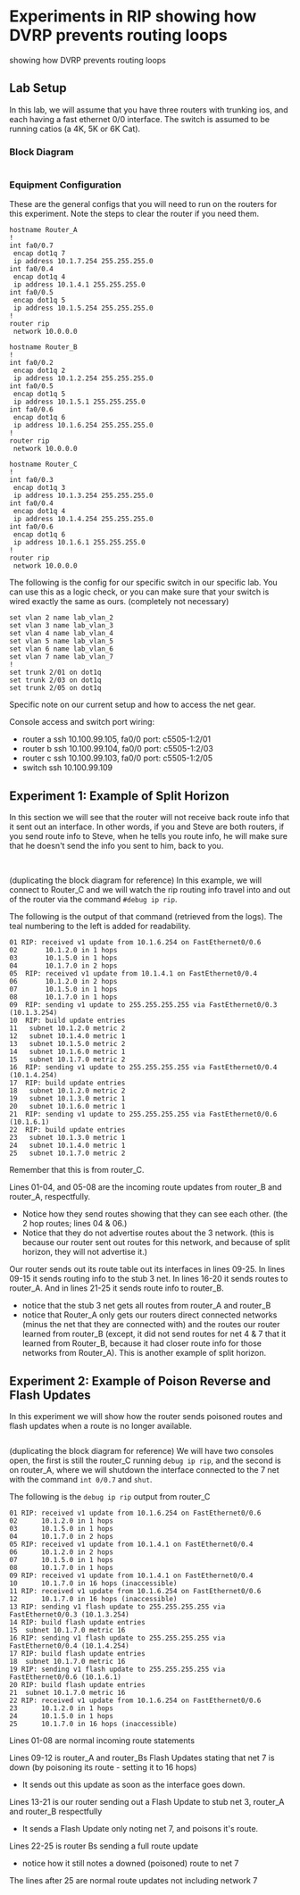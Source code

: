 # Experiments in RIP showing how DVRP prevents routing loops

showing how DVRP prevents routing loops

## Lab Setup
In this lab, we will assume that you have three routers with trunking ios, and each having a fast ethernet 0/0 interface. The switch is assumed to be running catios (a 4K, 5K or 6K Cat).

### Block Diagram
<img src="img/lab1-1.png" alt="">

### Equipment Configuration
These are the general configs that you will need to run on the routers for this experiment. Note the steps to clear the router if you need them.
```
hostname Router_A
!
int fa0/0.7
 encap dot1q 7
 ip address 10.1.7.254 255.255.255.0
int fa0/0.4
 encap dot1q 4
 ip address 10.1.4.1 255.255.255.0
int fa0/0.5
 encap dot1q 5 
 ip address 10.1.5.254 255.255.255.0
!
router rip
 network 10.0.0.0
```

```
hostname Router_B
!
int fa0/0.2
 encap dot1q 2
 ip address 10.1.2.254 255.255.255.0
int fa0/0.5
 encap dot1q 5
 ip address 10.1.5.1 255.255.255.0
int fa0/0.6
 encap dot1q 6 
 ip address 10.1.6.254 255.255.255.0
! 
router rip
 network 10.0.0.0
```	
```
hostname Router_C
!
int fa0/0.3
 encap dot1q 3
 ip address 10.1.3.254 255.255.255.0
int fa0/0.4
 encap dot1q 4
 ip address 10.1.4.254 255.255.255.0
int fa0/0.6
 encap dot1q 6 
 ip address 10.1.6.1 255.255.255.0
!
router rip
 network 10.0.0.0
```

The following is the config for our specific switch in our specific lab. You can use this as a logic check, or you can make sure that your switch is wired exactly the same as ours. (completely not necessary)

```
set vlan 2 name lab_vlan_2	
set vlan 3 name lab_vlan_3	
set vlan 4 name lab_vlan_4	
set vlan 5 name lab_vlan_5	
set vlan 6 name lab_vlan_6	
set vlan 7 name lab_vlan_7
!
set trunk 2/01 on dot1q
set trunk 2/03 on dot1q
set trunk 2/05 on dot1q
```

Specific note on our current setup and how to access the net gear.

 Console access and switch port wiring: 
 - router a ssh 10.100.99.105, fa0/0 port: c5505-1:2/01
 - router b ssh 10.100.99.104, fa0/0 port: c5505-1:2/03
 - router c ssh 10.100.99.103, fa0/0 port: c5505-1:2/05
 - switch   ssh 10.100.99.109


## Experiment 1: Example of Split Horizon
In this section we will see that the router will not receive back route info that it sent out an interface. In other words, if you and Steve are both routers, if you send route info to Steve, when he tells you route info, he will make sure that he doesn't send the info you sent to him, back to you.

<img src="img/lab1-1.png" alt="">
<img src="img/" alt="">

(duplicating the block diagram for reference)
In this example, we will connect to Router_C and we will watch the rip routing info travel into and out of the router via the command `#debug ip rip`.

The following is the output of that command (retrieved from the logs). The teal numbering to the left is added for readability.
```
01 RIP: received v1 update from 10.1.6.254 on FastEthernet0/0.6
02       10.1.2.0 in 1 hops
03       10.1.5.0 in 1 hops
04       10.1.7.0 in 2 hops
05  RIP: received v1 update from 10.1.4.1 on FastEthernet0/0.4
06       10.1.2.0 in 2 hops
07       10.1.5.0 in 1 hops
08       10.1.7.0 in 1 hops
09  RIP: sending v1 update to 255.255.255.255 via FastEthernet0/0.3 (10.1.3.254)
10  RIP: build update entries
11   subnet 10.1.2.0 metric 2
12   subnet 10.1.4.0 metric 1
13   subnet 10.1.5.0 metric 2
14   subnet 10.1.6.0 metric 1
15   subnet 10.1.7.0 metric 2
16  RIP: sending v1 update to 255.255.255.255 via FastEthernet0/0.4 (10.1.4.254)
17  RIP: build update entries
18   subnet 10.1.2.0 metric 2
19   subnet 10.1.3.0 metric 1
20   subnet 10.1.6.0 metric 1
21  RIP: sending v1 update to 255.255.255.255 via FastEthernet0/0.6 (10.1.6.1)
22  RIP: build update entries
23   subnet 10.1.3.0 metric 1
24   subnet 10.1.4.0 metric 1
25   subnet 10.1.7.0 metric 2
```

Remember that this is from router_C.

Lines 01-04, and 05-08 are the incoming route updates from router_B and router_A, respectfully.
- Notice how they send routes showing that they can see each other. (the 2 hop routes; lines 04 & 06.)
- Notice that they do not advertise routes about the 3 network. (this is because our router sent out routes for this network, and because of split horizon, they will not advertise it.)

Our router sends out its route table out its interfaces in lines 09-25. In lines 09-15 it sends routing info to the stub 3 net. In lines 16-20 it sends routes to router_A. And in lines 21-25 it sends route info to router_B.
- notice that the stub 3 net gets all routes from router_A and router_B
- notice that Router_A only gets our routers direct connected networks (minus the net that they are connected with) and the routes our router learned from router_B (except, it did not send routes for net 4 & 7 that it learned from Router_B, because it had closer route info for those networks from Router_A). This is another example of split horizon.

## Experiment 2: Example of Poison Reverse and Flash Updates
In this experiment we will show how the router sends poisoned routes and flash updates when a route is no longer available.

<img src="img/lab1-1.png" alt="">

(duplicating the block diagram for reference)
We will have two consoles open, the first is still the router_C running `debug ip rip`, and the second is on router_A, where we will shutdown the interface connected to the 7 net with the command `int 0/0.7` and `shut`.

The following is the `debug ip rip` output from router_C
```
01 RIP: received v1 update from 10.1.6.254 on FastEthernet0/0.6
02      10.1.2.0 in 1 hops
03      10.1.5.0 in 1 hops
04      10.1.7.0 in 2 hops
05 RIP: received v1 update from 10.1.4.1 on FastEthernet0/0.4                         
06      10.1.2.0 in 2 hops                                                            
07      10.1.5.0 in 1 hops                                                            
08      10.1.7.0 in 1 hops                                                            
09 RIP: received v1 update from 10.1.4.1 on FastEthernet0/0.4                         
10      10.1.7.0 in 16 hops (inaccessible)                                            
11 RIP: received v1 update from 10.1.6.254 on FastEthernet0/0.6                          
12      10.1.7.0 in 16 hops (inaccessible)                                               
13 RIP: sending v1 flash update to 255.255.255.255 via FastEthernet0/0.3 (10.1.3.254)                     
14 RIP: build flash update entries                                                   
15  subnet 10.1.7.0 metric 16                                                         
16 RIP: sending v1 flash update to 255.255.255.255 via FastEthernet0/0.4 (10.1.4.254) 
17 RIP: build flash update entries                                                    
18  subnet 10.1.7.0 metric 16                                                         
19 RIP: sending v1 flash update to 255.255.255.255 via FastEthernet0/0.6 (10.1.6.1)   
20 RIP: build flash update entries                                                    
21  subnet 10.1.7.0 metric 16                                                         
22 RIP: received v1 update from 10.1.6.254 on FastEthernet0/0.6   
23      10.1.2.0 in 1 hops                                        
24      10.1.5.0 in 1 hops                                                         
25      10.1.7.0 in 16 hops (inaccessible)    
```                                     
Lines 01-08 are normal incoming route statements

Lines 09-12 is router_A and router_Bs Flash Updates stating that net 7 is down (by poisoning its route - setting it to 16 hops)
- It sends out this update as soon as the interface goes down.

Lines 13-21 is our router sending out a Flash Update to stub net 3, router_A and router_B respectfully
- It sends a Flash Update only noting net 7, and poisons it's route.

Lines 22-25 is router Bs sending a full route update
- notice how it still notes a downed (poisoned) route to net 7

The lines after 25 are normal route updates not including network 7